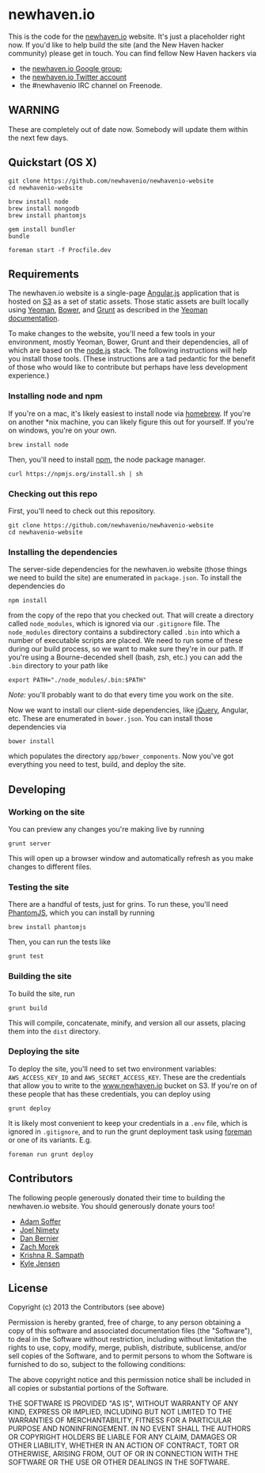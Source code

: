 newhaven.io
===========

This is the code for the
[newhaven.io](http://www.newhaven.io) website. It's just a
placeholder right now. If you'd like to help build the
site (and the New Haven hacker community) please get in touch.  You can
find fellow New Haven hackers via

* the [newhaven.io Google group](https://groups.google.com/forum/?fromgroups#!forum/newhavenio);
* the [newhaven.io Twitter account](http://twitter.com/newhavenio)
* the #newhavenio IRC channel on Freenode.

## WARNING

These are completely out of date now.  Somebody will update
them within the next few days.

## Quickstart (OS X)

```
git clone https://github.com/newhavenio/newhavenio-website
cd newhavenio-website

brew install node
brew install mongodb
brew install phantomjs

gem install bundler
bundle

foreman start -f Procfile.dev
```

## Requirements

The newhaven.io website is a single-page
[Angular.js](http://angularjs.org/) application
that is hosted on [S3](http://aws.amazon.com/s3/)
as a set of static assets.  Those static
assets are built locally using
[Yeoman](http://yeoman.io/),
[Bower](http://bower.io/), and
[Grunt](http://gruntjs.com/) as described in the
[Yeoman documentation](https://github.com/yeoman/yeoman/wiki/Getting-Started).

To make changes to the website, you'll need a few
tools in your environment, mostly Yeoman, Bower, Grunt
and their dependencies, all of which are based on the
[node.js](http://nodejs.org/) stack.  The following
instructions will help you install those tools.  (These instructions are
a tad pedantic for the benefit of those who would like to contribute
but perhaps have less development experience.)

### Installing node and npm

If you're on a mac, it's likely easiest to install node via
[homebrew](http://brew.sh/).  If you're on another *nix machine,
you can likely figure this out for yourself.  If you're on windows,
you're on your own.

    brew install node

Then, you'll need to install [npm](https://npmjs.org/),
the node package manager.

    curl https://npmjs.org/install.sh | sh

### Checking out this repo

First, you'll need to check out this repository.

    git clone https://github.com/newhavenio/newhavenio-website
    cd newhavenio-website

### Installing the dependencies

The server-side dependencies for the newhaven.io website (those
things we need to build the site) are enumerated in `package.json`.
To install the dependencies do

    npm install

from the copy of the repo that you checked out.  That will create
a directory called `node_modules`, which is ignored via our `.gitignore`
file.  The `node_modules` directory contains a subdirectory called
`.bin` into which a number of executable scripts are placed.  We
need to run some of these during
our build process, so we want to make sure they're in our path.
If you're using a Bourne-decended shell (bash, zsh, etc.) you can
add the `.bin` directory to your path like

    export PATH="./node_modules/.bin:$PATH"

*Note:* you'll probably want to do that every time you work on the site.

Now we want to install our client-side dependencies, like
[jQuery](http://jquery.com/), Angular, etc.  These are enumerated in
`bower.json`. You can install those dependencies via

    bower install

which populates the directory `app/bower_components`.  Now you've
got everything you need to test, build, and deploy the site.

## Developing

### Working on the site

You can preview any changes you're making live by running

    grunt server

This will open up a browser window and automatically refresh
as you make changes to different files.

### Testing the site

There are a handful of tests, just for grins.  To run these,
you'll need [PhantomJS](http://phantomjs.org/), which you can
install by running

    brew install phantomjs

Then, you can run the tests like

    grunt test

### Building the site

To build the site, run

    grunt build

This will compile, concatenate, minify, and version all our
assets, placing them into the `dist` directory.

### Deploying the site

To deploy the site, you'll need to set two environment variables:
`AWS_ACCESS_KEY_ID` and `AWS_SECRET_ACCESS_KEY`.  These are the
credentials that allow you to write to the www.newhaven.io bucket
on S3.  If you're on of these people that has these credentials,
you can deploy using

    grunt deploy

It is likely most convenient to keep your credentials in a `.env`
file, which is ignored in `.gitignore`, and to run the grunt deployment
task using [foreman](https://github.com/ddollar/foreman) or one of
its variants.  E.g.

    foreman run grunt deploy

## Contributors

The following people generously donated their time to building
the newhaven.io website.  You should generously donate yours too!

* [Adam Soffer](http://github.com/ads1018)
* [Joel Nimety](https://github.com/jnimety)
* [Dan Bernier](https://github.com/danbernier)
* [Zach Morek](https://github.com/ZachBeta)
* [Krishna R. Sampath](https://github.com/KrishnaRSampath)
* [Kyle Jensen](http://github.com/kljensen)

## License

Copyright (c) 2013 the Contributors (see above)

Permission is hereby granted, free of charge, to any person obtaining a copy of this software and associated documentation files (the "Software"), to deal in the Software without restriction, including without limitation the rights to use, copy, modify, merge, publish, distribute, sublicense, and/or sell copies of the Software, and to permit persons to whom the Software is furnished to do so, subject to the following conditions:

The above copyright notice and this permission notice shall be included in all copies or substantial portions of the Software.

THE SOFTWARE IS PROVIDED "AS IS", WITHOUT WARRANTY OF ANY KIND, EXPRESS OR IMPLIED, INCLUDING BUT NOT LIMITED TO THE WARRANTIES OF MERCHANTABILITY, FITNESS FOR A PARTICULAR PURPOSE AND NONINFRINGEMENT. IN NO EVENT SHALL THE AUTHORS OR COPYRIGHT HOLDERS BE LIABLE FOR ANY CLAIM, DAMAGES OR OTHER LIABILITY, WHETHER IN AN ACTION OF CONTRACT, TORT OR OTHERWISE, ARISING FROM, OUT OF OR IN CONNECTION WITH THE SOFTWARE OR THE USE OR OTHER DEALINGS IN THE SOFTWARE.
